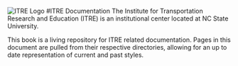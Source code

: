 ![ITRE Logo](/assets/img/itre-logo.png)
#ITRE Documentation
The Institute for Transportation Research and Education (ITRE) is an institutional center located at NC State University.

This book is a living repository for ITRE related documentation. Pages in this document are pulled from their respective directories, allowing for an up to date representation of current and past styles.
